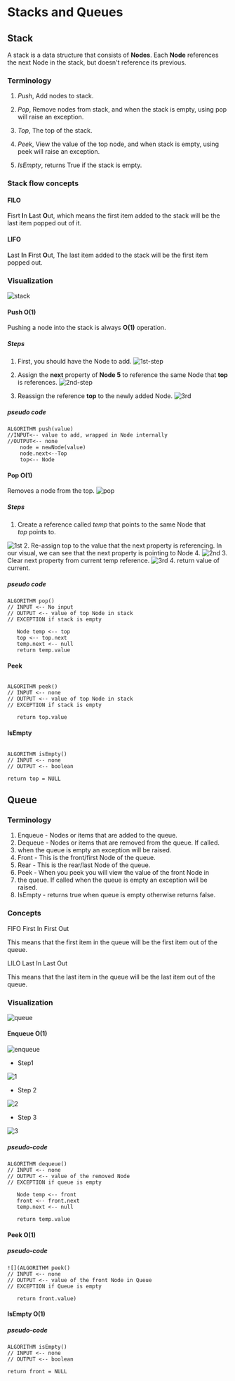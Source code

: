 # Stacks and Queues

## Stack

A stack is a data structure that consists of **Nodes**. Each **Node** references the next Node in the stack, but doesn't reference its previous.

### Terminology

1. *Push*, Add nodes to stack.

2. *Pop*, Remove nodes from stack, and when the stack is empty, using pop will raise an exception.

3. *Top*, The top of the stack.

4. *Peek*, View the value of the top node, and when stack is empty, using peek will raise an exception.

5. *IsEmpty*, returns True if the stack is empty.

### Stack flow concepts

#### FILO

**F**isrt **I**n **L**ast **O**ut, which means the first item added to the stack will be the last item popped out of it.

#### LIFO

**L**ast **I**n **F**irst **O**ut, The last item added to the stack will be the first item popped out.

### Visualization

![stack](https://codefellows.github.io/common_curriculum/data_structures_and_algorithms/Code_401/class-10/resources/images/stack1.PNG)

#### Push O(1)

Pushing a node into the stack is always **O(1)** operation.

##### Steps

1. First, you should have the Node to add.
![1st-step](https://codefellows.github.io/common_curriculum/data_structures_and_algorithms/Code_401/class-10/resources/images/pushStack1.PNG)

2. Assign the **next** property of **Node 5** to reference the same Node that **top** is references.
![2nd-step](https://codefellows.github.io/common_curriculum/data_structures_and_algorithms/Code_401/class-10/resources/images/pushStack2.PNG)

3. Reassign the reference **top** to the newly added Node.
![3rd](https://codefellows.github.io/common_curriculum/data_structures_and_algorithms/Code_401/class-10/resources/images/pushStack3.PNG)

##### pseudo code

```shell
ALGORITHM push(value)
//INPUT<-- value to add, wrapped in Node internally
//OUTPUT<-- none
    node = newNode(value)
    node.next<--Top
    top<-- Node
```

#### Pop O(1)

Removes a node from the top.
![pop](https://codefellows.github.io/common_curriculum/data_structures_and_algorithms/Code_401/class-10/resources/images/popStack1.PNG)

##### Steps

1. Create a reference called *temp* that points to the same Node that  
    *top* points to.

  ![1st](https://codefellows.github.io/common_curriculum/data_structures_and_algorithms/Code_401/class-10/resources/images/popStack2.PNG)
2. Re-assign top to the value that the next property is referencing.
    In our visual, we can see that the next property is pointing to Node 4.
    ![2nd](https://codefellows.github.io/common_curriculum/data_structures_and_algorithms/Code_401/class-10/resources/images/popStack3.PNG)
3. Clear next property from current temp reference.
    ![3rd](https://codefellows.github.io/common_curriculum/data_structures_and_algorithms/Code_401/class-10/resources/images/popStack4.PNG)
4. return value of current.

##### pseudo code

```shell
ALGORITHM pop()
// INPUT <-- No input
// OUTPUT <-- value of top Node in stack
// EXCEPTION if stack is empty

   Node temp <-- top
   top <-- top.next
   temp.next <-- null
   return temp.value
```

#### Peek

```shell

ALGORITHM peek()
// INPUT <-- none
// OUTPUT <-- value of top Node in stack
// EXCEPTION if stack is empty

   return top.value
```

#### IsEmpty

```shell

ALGORITHM isEmpty()
// INPUT <-- none
// OUTPUT <-- boolean

return top = NULL
```

## Queue

### Terminology


1. Enqueue - Nodes or items that are added to the queue.
2. Dequeue - Nodes or items that are removed from the queue. If called.
3. when the queue is empty an exception will be raised.
4. Front - This is the front/first Node of the queue.
5. Rear - This is the rear/last Node of the queue.
6. Peek - When you peek you will view the value of the front Node in
7. the queue. If called when the queue is empty an exception will be raised.
8. IsEmpty - returns true when queue is empty otherwise returns false.

### Concepts

FIFO
First In First Out

This means that the first item in the queue will be the first item out of the queue.

LILO
Last In Last Out

This means that the last item in the queue will be the last item out of the queue.

### Visualization

![queue](https://codefellows.github.io/common_curriculum/data_structures_and_algorithms/Code_401/class-10/resources/images/Queue.PNG)

#### Enqueue O(1)

![enqueue](https://codefellows.github.io/common_curriculum/data_structures_and_algorithms/Code_401/class-10/resources/images/Enqueue1.PNG)

* Step1

![1](https://codefellows.github.io/common_curriculum/data_structures_and_algorithms/Code_401/class-10/resources/images/Enqueue1.PNG)

* Step 2

![2](https://codefellows.github.io/common_curriculum/data_structures_and_algorithms/Code_401/class-10/resources/images/Enqueue3.PNG)

* Step 3

![3](https://codefellows.github.io/common_curriculum/data_structures_and_algorithms/Code_401/class-10/resources/images/Dequeue3.PNG)

##### pseudo-code

```shell
ALGORITHM dequeue()
// INPUT <-- none
// OUTPUT <-- value of the removed Node
// EXCEPTION if queue is empty

   Node temp <-- front
   front <-- front.next
   temp.next <-- null

   return temp.value
```

#### Peek O(1)

##### pseudo-code

```shell
![](ALGORITHM peek()
// INPUT <-- none
// OUTPUT <-- value of the front Node in Queue
// EXCEPTION if Queue is empty

   return front.value)
```

#### IsEmpty O(1)

##### pseudo-code

```shell
ALGORITHM isEmpty()
// INPUT <-- none
// OUTPUT <-- boolean

return front = NULL
```

